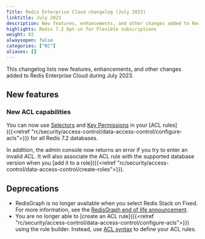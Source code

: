 ```yaml
---
Title: Redis Enterprise Cloud changelog (July 2023)
linktitle: July 2023
description: New features, enhancements, and other changes added to Redis Enterprise Cloud during July 2023.
highlights: Redis 7.2 Opt-in for Flexible subscriptions
weight: 82
alwaysopen: false
categories: ["RC"]
aliases: []
---
```


This changelog lists new features, enhancements, and other changes added to Redis Enterprise Cloud during July 2023.

## New features

### New ACL capabilities

You can now use [Selectors](https://redis.io/docs/management/security/acl/#selectors) and [Key Permissions](https://redis.io/docs/management/security/acl/#selectors) in your [ACL rules]({{<relref "rc/security/access-control/data-access-control/configure-acls">}}) for all Redis 7.2 databases. 

In addition, the admin console now returns an error if you try to enter an invalid ACL. It will also associate the ACL rule with the supported database version when you [add it to a role]({{<relref "rc/security/access-control/data-access-control/create-roles">}}).

## Deprecations

- RedisGraph is no longer available when you select Redis Stack on Fixed. For more information, see the [RedisGraph end of life announcement](https://redis.com/blog/redisgraph-eol/).
- You are no longer able to [create an ACL rule]({{<relref "rc/security/access-control/data-access-control/configure-acls">}}) using the rule builder. Instead, use [ACL syntax](https://redis.io/docs/management/security/acl/) to define your ACL rules.